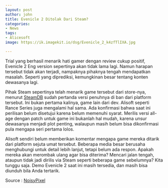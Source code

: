 ```yaml
---
layout: post
author: john
title: Evenicle 2 Ditolak Dari Steam?
categories:
- News
tags:
- Alicesoft
image: https://ik.imagekit.io/dsg/Evenicle_2_k4zfTlIXA.jpg

---
```

Trial yang berhasil menarik hati gamer dengan review cukup positif, Evenicle 2 Eng version sepertinya akan tidak lama lagi. Namun harapan tersebut tidak akan terjadi, nampaknya pihaknya tengah mendapatkan masalah. Seperti yang diprediksi, kemungkinan besar tentang konten dewasanya lagi.

Pihak Steam sepertinya telah menarik game tersebut dari store-nya, menurut [SteamDB](https://steamdb.info/app/1392380/history/?fbclid=IwAR1nkhmJJg1bBHe0HN-MSKtIFapr6moDd9SsPojg3vmguvWYPNRhdbrsgxg) sudah pertanda versi penuhnya di ban dari platform tersebut. Ini bukan pertama kalinya, game lain dari dev. Alisoft seperti Rance Series juga mengalami hal sama. Ada konfirmasi bahwa saat ini perilisan belum disetujui karena belum memenuhi syarat. Merilis versi all-age dengan patch untuk game ini bukanlah hal mudah, karena unsur dewasanya menjadi plot penting, walaupun masih belum bisa dikonfirmasi pula mengapa seri pertama lolos.

Alisoft sendiri belum memberikan komentar mengapa game mereka ditarik dari platform sejuta umat tersebut. Beberapa media besar berusaha menghubungi untuk detail lebih lanjut, tetapi belum ada respon. Apakah mereka akan merombak ulang agar bisa diterima? Mencari jalan tengah, ataupun tidak jadi dirilis via Steam seperti beberapa game sebelumnya? Kita tunggu saja. Demo Evenicle 2 saat ini masih tersedia, dan masih bisa diunduh bila Anda tertarik.

Source : [NoisyPixel](https://noisypixel.net/evenicle-2-banned-on-steam/)